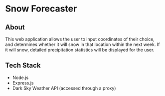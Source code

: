 # Snow Forecaster
## About
This web application allows the user to input coordinates of their choice, and determines whether it will snow in that location within the next week. If it will snow, detailed precipitation statistics will be displayed for the user. 

## Tech Stack
- Node.js
- Express.js
- Dark Sky Weather API (accessed through a proxy)
